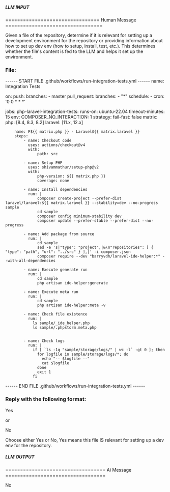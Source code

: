 ##### LLM INPUT #####
================================ Human Message =================================

Given a file of the repository, determine if it is relevant for setting up a development environment for the repository or providing information about how to set up dev env (how to setup, install, test, etc.). This determines whether the file's content is fed to the LLM and helps it set up the environment.

### File:
------ START FILE .github/workflows/run-integration-tests.yml ------
name: Integration Tests

on:
    push:
        branches:
            - master
    pull_request:
        branches:
            - "*"
    schedule:
        - cron: '0 0 * * *'

jobs:
    php-laravel-integration-tests:
        runs-on: ubuntu-22.04
        timeout-minutes: 15
        env:
            COMPOSER_NO_INTERACTION: 1
        strategy:
            fail-fast: false
            matrix:
                php: [8.4, 8.3, 8.2]
                laravel: [11.x, 12.x]

        name: P${{ matrix.php }} - Laravel${{ matrix.laravel }}
        steps:
            - name: Checkout code
              uses: actions/checkout@v4
              with:
                  path: src

            - name: Setup PHP
              uses: shivammathur/setup-php@v2
              with:
                  php-version: ${{ matrix.php }}
                  coverage: none

            - name: Install dependencies
              run: |
                  composer create-project --prefer-dist laravel/laravel:${{ matrix.laravel }} --stability=dev --no-progress sample
                  cd sample
                  composer config minimum-stability dev
                  composer update --prefer-stable --prefer-dist --no-progress

            - name: Add package from source
              run: |
                  cd sample
                  sed -e 's|"type": "project",|&\n"repositories": [ { "type": "path", "url": "../src" } ],|' -i composer.json
                  composer require --dev "barryvdh/laravel-ide-helper:*" --with-all-dependencies

            - name: Execute generate run
              run: |
                  cd sample
                  php artisan ide-helper:generate

            - name: Execute meta run
              run: |
                  cd sample
                  php artisan ide-helper:meta -v

            - name: Check file existence
              run: |
                ls sample/_ide_helper.php
                ls sample/.phpstorm.meta.php


            - name: Check logs
              run: |
                if [ `ls -1q "sample/storage/logs/" | wc -l` -gt 0 ]; then
                  for logfile in sample/storage/logs/*; do
                    echo "-- $logfile --"
                    cat $logfile
                  done
                  exit 1
                fi

------ END FILE .github/workflows/run-integration-tests.yml ------

### Reply with the following format:

<rel>Yes</rel>

or

<rel>No</rel>

Choose either Yes or No, Yes means this file IS relevant for setting up a dev env for the repository.

##### LLM OUTPUT #####
================================== Ai Message ==================================

<rel>No</rel>